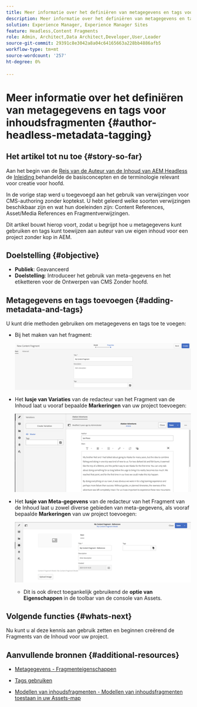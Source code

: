 ```yaml
---
title: Meer informatie over het definiëren van metagegevens en tags voor inhoudsfragmenten
description: Meer informatie over het definiëren van metagegevens en tags voor inhoudsfragmenten
solution: Experience Manager, Experience Manager Sites
feature: Headless,Content Fragments
role: Admin, Architect,Data Architect,Developer,User,Leader
source-git-commit: 29391c8e3042a8a04c64165663a228bb4886afb5
workflow-type: tm+mt
source-wordcount: '257'
ht-degree: 0%

---
```


# Meer informatie over het definiëren van metagegevens en tags voor inhoudsfragmenten {#author-headless-metadata-tagging}

## Het artikel tot nu toe {#story-so-far}

Aan het begin van de [ Reis van de Auteur van de Inhoud van AEM Headless ](overview.md) de [ Inleiding ](introduction.md) behandelde de basisconcepten en de terminologie relevant voor creatie voor hoofd.

In de vorige stap werd u toegevoegd aan het gebruik van verwijzingen voor CMS-authoring zonder koptekst. U hebt geleerd welke soorten verwijzingen beschikbaar zijn en wat hun doeleinden zijn: Content References, Asset/Media References en Fragmentverwijzingen.

Dit artikel bouwt hierop voort, zodat u begrijpt hoe u metagegevens kunt gebruiken en tags kunt toewijzen aan auteur van uw eigen inhoud voor een project zonder kop in AEM.

## Doelstelling {#objective}

* **Publiek**: Geavanceerd
* **Doelstelling**: Introduceer het gebruik van meta-gegevens en het etiketteren voor de Ontwerpen van CMS Zonder hoofd.

## Metagegevens en tags toevoegen {#adding-metadata-and-tags}

U kunt drie methoden gebruiken om metagegevens en tags toe te voegen:

* Bij het maken van het fragment:

  ![ creeer het Fragment van de Inhoud - verstrek Naam ](/help/journey-headless/author/assets/headless-journey-author-content-fragment-03.png)

* Het **lusje van Variaties** van de redacteur van het Fragment van de Inhoud laat u vooraf bepaalde **Markeringen** van uw project toevoegen:

  ![ de Redacteur van het Fragment van de Inhoud - de Rondjes van Alaska ](/help/journey-headless/author/assets/headless-journey-author-content-fragment-05.png)

* Het **lusje van Meta-gegevens** van de redacteur van het Fragment van de Inhoud laat u zowel diverse gebieden van meta-gegevens, als vooraf bepaalde **Markeringen** van uw project toevoegen:

  ![ de Redacteur van het Fragment van de Inhoud - Meta-gegevens ](/help/journey-headless/author/assets/headless-journey-author-metadata-01.png)

   * Dit is ook direct toegankelijk gebruikend de **optie van Eigenschappen** in de toolbar van de console van Assets.

## Volgende functies {#whats-next}

Nu kunt u al deze kennis aan gebruik zetten en beginnen creërend de Fragments van de Inhoud voor uw project.

## Aanvullende bronnen {#additional-resources}

* [Metagegevens - Fragmenteigenschappen](/help/assets/content-fragments/content-fragments-metadata.md)

* [Tags gebruiken](/help/sites-authoring/tags.md)

* [Modellen van inhoudsfragmenten - Modellen van inhoudsfragmenten toestaan in uw Assets-map](/help/assets/content-fragments/content-fragments-models.md#allowing-content-fragment-models-assets-folder)

